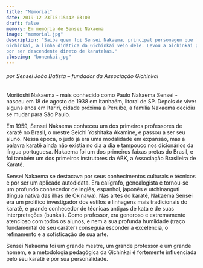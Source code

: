 ```yaml
---
title: "Memorial"
date: 2019-12-23T15:15:42-03:00
draft: false
memory: Em memória de Sensei Nakaema
image: "memorial.jpg"
description: "Saiba quem foi Sensei Nakaema, principal personagem que fez reformular a didática da
Gichinkai, a linha didática da Gichinkai veio dele. Levou a Gichinkai para as raízes okinawanas,
por ser descendente direto de karatekas."
closeimg: "bonenkai.jpg"
---
```

###### por Sensei João Batista – fundador da Associação Gichinkai

Moritoshi Nakaema - mais conhecido como Paulo Nakaema Sensei - nasceu em 18 de agosto de 1938 em
Itanhaém, litoral de SP. Depois de viver alguns anos em Itariri, cidade próxima a Peruíbe, a família
Nakaema decidiu se mudar para São Paulo.

Em 1959, Sensei Nakaema conheceu um dos primeiros professores de karatê no Brasil, o mestre Seichi
Yoshitaka Akamine, e passou a ser seu aluno. Nessa época, o judô já era uma modalidade em expansão,
mas a palavra karatê ainda não existia no dia a dia e tampouco nos dicionários da língua portuguesa.
Nakaema foi um dos primeiros faixas pretas do Brasil, e foi também um dos primeiros instrutores da
ABK, a Associação Brasileira de Karatê.

Sensei Nakaema se destacava por seus conhecimentos culturais e técnicos e por ser um aplicado
autodidata. Era calígrafo, genealogista e tornou-se um profundo conhecedor de inglês, espanhol, japonês e
utchinanguti (língua nativa das ilhas de Okinawa). Nas artes do karatê, Nakaema Sensei era um prolífico
investigador dos estilos e linhagens mais tradicionais do karatê, e grande conhecedor de técnicas antigas
de kata e de suas interpretações (bunkai). Como professor, era generoso e extremamente atencioso com
todos os alunos, e nem a sua profunda humildade (traço fundamental de seu caráter) conseguia esconder a
excelência, o refinamento e a sofisticação de sua arte.

Sensei Nakaema foi um grande mestre, um grande professor e um grande homem, e a metodologia
pedagógica da Gichinkai é fortemente influenciada pelo seu karatê e por sua personalidade.